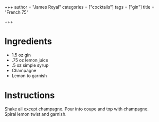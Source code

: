 +++
author = "James Royal"
categories = ["cocktails"]
tags = ["gin"]
title = "French 75"

+++
# Ingredients

* 1.5 oz gin
* .75 oz lemon juice
* .5 oz simple syrup
* Champagne 
* Lemon to garnish

# Instructions

Shake all except champagne. Pour into coupe and top with champagne. Spiral lemon twist and garnish.